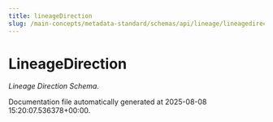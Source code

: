 ```yaml
---
title: lineageDirection
slug: /main-concepts/metadata-standard/schemas/api/lineage/lineagedirection
---
```


# LineageDirection

*Lineage Direction Schema.*



Documentation file automatically generated at 2025-08-08 15:20:07.536378+00:00.
